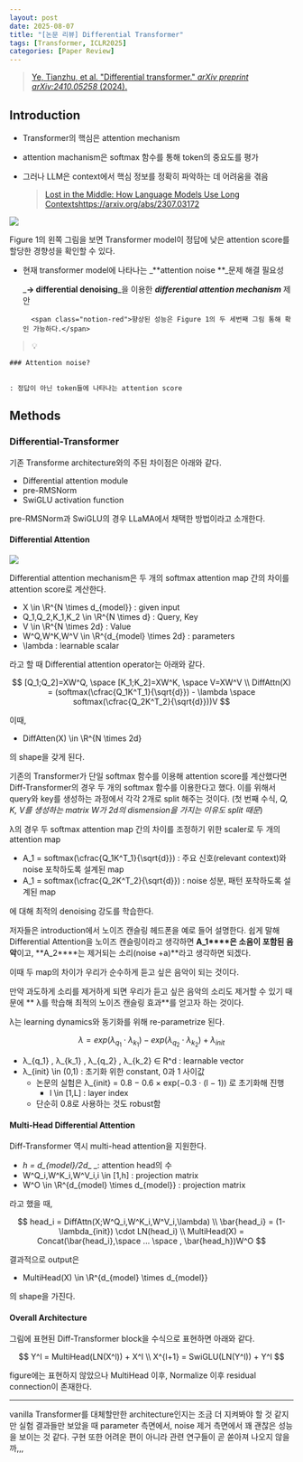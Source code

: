 ```yaml
---
layout: post
date: 2025-08-07
title: "[논문 리뷰] Differential Transformer"
tags: [Transformer, ICLR2025]
categories: [Paper Review]
---
```


> [Ye, Tianzhu, et al. "Differential transformer." ](https://arxiv.org/abs/2410.05258)[_arXiv preprint arXiv:2410.05258_](https://arxiv.org/abs/2410.05258)[ (2024).](https://arxiv.org/abs/2410.05258)



## Introduction

- Transformer의 핵심은 attention mechanism
- attention machanism은 softmax 함수를 통해 token의 중요도를 평가
- 그러나 LLM은 context에서 핵심 정보를 정확히 파악하는 데 어려움을 겪음

	> [Lost in the Middle: How Language Models Use Long Contextshttps://arxiv.org/abs/2307.03172](https://arxiv.org/abs/2307.03172)


![](https://prod-files-secure.s3.us-west-2.amazonaws.com/542b861c-36a8-4051-84e5-8804b6728dba/9083ea56-691a-4752-ae26-47f403431ac8/image.png?X-Amz-Algorithm=AWS4-HMAC-SHA256&X-Amz-Content-Sha256=UNSIGNED-PAYLOAD&X-Amz-Credential=ASIAZI2LB466SP4UHYEI%2F20251010%2Fus-west-2%2Fs3%2Faws4_request&X-Amz-Date=20251010T070120Z&X-Amz-Expires=3600&X-Amz-Security-Token=IQoJb3JpZ2luX2VjEE8aCXVzLXdlc3QtMiJHMEUCIQD5JOLearBW3h9gKaod%2Bwfl3wssyt1BqFX1iQO9sQ9YCgIgUPxwkUF17dlJrjeZht%2FVuz9NeMNELU5tKcnukyqtKWwqiAQI6P%2F%2F%2F%2F%2F%2F%2F%2F%2F%2FARAAGgw2Mzc0MjMxODM4MDUiDB9iyrQn5oGl4C7h3yrcA9p%2FdxW%2Fj3eqwD2IWjCcDM9Np02b6Gp%2B3Y6%2Bh1t9W8seRqZhcU6izJGr94cmy3vJLdVl2a4AX9LWJT9a4BXKv8r1hlFA%2B7w%2FWqR4s32yOOmmt6upxheYS5w9nk%2BbZS%2FMOo3k%2BAkWB9OHZcBP1rzh21%2BbVVO1gvODJi4o5MkZyGzQPoUSesMrQwQii7Vm%2ByCTTFuKl2wPwkjQ48VKz3rUS6xcwVq3cm6W2LRSfd%2FXQ67YyieWhXftXLzCiiqNCXZuR3fa9J%2BiCxi3uomRMiUxv2q%2FqOPlmLLDNy9wFULSIXJgyhpaaUfgMQG%2FgqxxorQSvhrDMEa%2BRNa%2B5YiwI5phALNPgGnhkateXrW8X%2B7e%2Fi36rgJSFlGaEfMQ%2B4DbpSzV6PPUfuUZSecJ%2BjYPHiyYbV9lHl7uDbsnP7i1nL7YZsdrQbrCVsT1zMsroj3RfN%2FW2t09P71M0iVkvDjvXD9lRiR16BS%2FK8isHL%2BtikWpWXqKZgmwosA5ATEizVCDQqo4YL8fpxNrYSE2N6PeV%2FigU4uoZmB7Cyg3bhH4njs%2B8uaoZze%2B7LXpVKX9xotVZh9rgxwKK77yisPiTt2YethmXOwquosbYhD3E1hmc1LOLMwBIbsRpmTw%2BTuilfX4MOvZoscGOqUB1bVi%2FcKwGRIRg3iC5iljXG%2Bik7fbXRaZ20uRXivPLSPjieRhZlWa1hQVsqo8sIbT3jHYRdk8L7P4Wsxb1GOG70bgH%2BHzH9KKLDzEntgwlh4h1faOxXKrM744RZAQdjRsJDFDFyb%2Fy%2FlKYrAhJtj5ulQ4jgRbW6QifN6ELKcewKVqXlLf1ZMpCL%2FJF32Fwm5zsK%2F%2FRTmAorzSOk5iyvHeuhEe865b&X-Amz-Signature=5f37404854d89713595ab2a5b81edc0d665d6475944e2632d9ae29518b1a34cc&X-Amz-SignedHeaders=host&x-amz-checksum-mode=ENABLED&x-id=GetObject)


Figure 1의 왼쪽 그림을 보면 Transformer model이 정답에 낮은 attention score를 할당한 경향성을 확인할 수 있다.

- 현재 transformer model에 나타나는 _**attention noise **_문제 해결 필요성

	_**→ differential denoising**_을 이용한 _**differential attention mechanism**_ 제안


		<span class="notion-red">향상된 성능은 Figure 1의 두 세번째 그림 통해 확인 가능하다.</span>


> 💡 


	### Attention noise?


	: 정답이 아닌 token들에 나타나는 attention score



## Methods



### Differential-Transformer


기존 Transforme architecture와의 주된 차이점은 아래와 같다.

- Differential attention module
- pre-RMSNorm
- SwiGLU activation function

pre-RMSNorm과 SwiGLU의 경우 LLaMA에서 채택한 방법이라고 소개한다.



#### Differential Attention


![](https://prod-files-secure.s3.us-west-2.amazonaws.com/542b861c-36a8-4051-84e5-8804b6728dba/116d70b2-1963-4810-9167-f4c7d8a06e8f/image.png?X-Amz-Algorithm=AWS4-HMAC-SHA256&X-Amz-Content-Sha256=UNSIGNED-PAYLOAD&X-Amz-Credential=ASIAZI2LB466SP4UHYEI%2F20251010%2Fus-west-2%2Fs3%2Faws4_request&X-Amz-Date=20251010T070120Z&X-Amz-Expires=3600&X-Amz-Security-Token=IQoJb3JpZ2luX2VjEE8aCXVzLXdlc3QtMiJHMEUCIQD5JOLearBW3h9gKaod%2Bwfl3wssyt1BqFX1iQO9sQ9YCgIgUPxwkUF17dlJrjeZht%2FVuz9NeMNELU5tKcnukyqtKWwqiAQI6P%2F%2F%2F%2F%2F%2F%2F%2F%2F%2FARAAGgw2Mzc0MjMxODM4MDUiDB9iyrQn5oGl4C7h3yrcA9p%2FdxW%2Fj3eqwD2IWjCcDM9Np02b6Gp%2B3Y6%2Bh1t9W8seRqZhcU6izJGr94cmy3vJLdVl2a4AX9LWJT9a4BXKv8r1hlFA%2B7w%2FWqR4s32yOOmmt6upxheYS5w9nk%2BbZS%2FMOo3k%2BAkWB9OHZcBP1rzh21%2BbVVO1gvODJi4o5MkZyGzQPoUSesMrQwQii7Vm%2ByCTTFuKl2wPwkjQ48VKz3rUS6xcwVq3cm6W2LRSfd%2FXQ67YyieWhXftXLzCiiqNCXZuR3fa9J%2BiCxi3uomRMiUxv2q%2FqOPlmLLDNy9wFULSIXJgyhpaaUfgMQG%2FgqxxorQSvhrDMEa%2BRNa%2B5YiwI5phALNPgGnhkateXrW8X%2B7e%2Fi36rgJSFlGaEfMQ%2B4DbpSzV6PPUfuUZSecJ%2BjYPHiyYbV9lHl7uDbsnP7i1nL7YZsdrQbrCVsT1zMsroj3RfN%2FW2t09P71M0iVkvDjvXD9lRiR16BS%2FK8isHL%2BtikWpWXqKZgmwosA5ATEizVCDQqo4YL8fpxNrYSE2N6PeV%2FigU4uoZmB7Cyg3bhH4njs%2B8uaoZze%2B7LXpVKX9xotVZh9rgxwKK77yisPiTt2YethmXOwquosbYhD3E1hmc1LOLMwBIbsRpmTw%2BTuilfX4MOvZoscGOqUB1bVi%2FcKwGRIRg3iC5iljXG%2Bik7fbXRaZ20uRXivPLSPjieRhZlWa1hQVsqo8sIbT3jHYRdk8L7P4Wsxb1GOG70bgH%2BHzH9KKLDzEntgwlh4h1faOxXKrM744RZAQdjRsJDFDFyb%2Fy%2FlKYrAhJtj5ulQ4jgRbW6QifN6ELKcewKVqXlLf1ZMpCL%2FJF32Fwm5zsK%2F%2FRTmAorzSOk5iyvHeuhEe865b&X-Amz-Signature=e3a90bfbfbfa0b93be8719cf4326e7acc31ae820168bfd4ff36dd1897aef03e0&X-Amz-SignedHeaders=host&x-amz-checksum-mode=ENABLED&x-id=GetObject)


Differential attention mechanism은 두 개의 softmax attention map 간의 차이를 attention score로 계산한다.

- X \in \R^{N \times d\_{model}} : given input
- Q\_1,Q\_2,K\_1,K\_2 \in \R^{N \times d} : Query, Key
- V \in \R^{N \times 2d} : Value
- W^Q,W^K,W^V \in \R^{d\_{model} \times 2d} : parameters
- \lambda : learnable scalar

라고 할 때 Differential attention operator는 아래와 같다.


$$
[Q_1;Q_2]=XW^Q, \space [K_1;K_2]=XW^K, \space V=XW^V \\
DiffAttn(X) = (softmax(\cfrac{Q_1K^T_1}{\sqrt{d}}) - \lambda \space softmax(\cfrac{Q_2K^T_2}{\sqrt{d}}))V
$$


이때,

- DiffAtten(X) \in \R^{N \times 2d}

의 shape을 갖게 된다.


기존의 Transformer가 단일 softmax 함수를 이용해 attention score를 계산했다면 Diff-Transformer의 경우 두 개의 softmax 함수를 이용한다고 했다. 이를 위해서 query와 key를 생성하는 과정에서 각각 2개로 split 해주는 것이다. <span class="notion-red">(첫 번째 수식, </span><span class="notion-red">_Q, K, V를 생성하는 matrix W가 2d의 dismension을 가지는 이유도 split 때문_</span><span class="notion-red">)</span>


 λ의 경우 두 softmax attention map 간의 차이를 조정하기 위한 scaler로 두 개의 attention map

- A\_1 = softmax(\cfrac{Q\_1K^T\_1}{\sqrt{d}}) : 주요 신호(relevant context)와 noise 포착하도록 설계된 map
- A\_1 = softmax(\cfrac{Q\_2K^T\_2}{\sqrt{d}}) : noise 성분, 패턴 포착하도록 설계된 map 

에 대해 최적의 denoising 강도를 학습한다.


저자들은 introduction에서 노이즈 캔슬링 헤드폰을 예로 들어 설명한다. 쉽게 말해 Differential Attention을 노이즈 캔슬링이라고 생각하면 **A\_1****은 소음이 포함된 음악**이고, **A\_2****는 제거되는 소리(noise +a)**라고 생각하면 되겠다. 


이때 두 map의 차이가 우리가 순수하게 듣고 싶은 음악이 되는 것이다. 


만약 과도하게 소리를 제거하게 되면 우리가 듣고 싶은 음악의 소리도 제거할 수 있기 때문에 ** λ를 학습해 최적의 노이즈 캔슬링 효과**를 얻고자 하는 것이다.


λ는 learning dynamics와 동기화를 위해 re-parametrize 된다.


$$
\lambda = exp(\lambda_{q_1} \cdot \lambda_{k_1}) - exp(\lambda_{q_2} \cdot \lambda_{k_2}) + \lambda_{init}
$$

- λ\_{q\_1} , λ\_{k\_1} , λ\_{q\_2} , λ\_{k\_2} ∈ R^d : learnable vector
- λ\_{init} \in (0,1) : 초기화 위한 constant, 0과 1 사이값
	- 논문의 실험은 λ\_{init} = 0.8 − 0.6 × exp(−0.3 · (l − 1)) 로 초기화해 진행
		- l \in [1,L] : layer index
	- 단순히 0.8로 사용하는 것도 robust함


#### **Multi-Head Differential Attention**


Diff-Transformer 역시 multi-head attention을 지원한다.

- _h = d\_{model}/2d__ _: attention head의 수
- W^Q\_i,W^K\_i,W^V\_i,i \in [1,h] : projection matrix
- W^O \in \R^{d\_{model} \times d\_{model}} : projection matrix

라고 했을 때,


$$
head_i = DiffAttn(X;W^Q_i,W^K_i,W^V_i,\lambda) \\
\bar{head_i} = (1-\lambda_{init}) \cdot LN(head_i) \\
MultiHead(X) = Concat(\bar{head_i},\space ... \space , \bar{head_h})W^O
$$


결과적으로 output은

- MultiHead(X) \in \R^{d\_{model} \times d\_{model}}

의 shape을 가진다.



#### Overall Architecture


그림에 표현된 Diff-Transformer block을 수식으로 표현하면 아래와 같다.


$$
Y^l = MultiHead(LN(X^l)) + X^l \\
X^{l+1} = SwiGLU(LN(Y^l)) + Y^l
$$


figure에는 표현하지 않았으나 MultiHead 이후, Normalize 이후 residual connection이 존재한다.


---


vanilla Transformer를 대체할만한 architecture인지는 조금 더 지켜봐야 할 것 같지만 실험 결과들만 보았을 때 parameter 측면에서, noise 제거 측면에서 꽤 괜찮은 성능을 보이는 것 같다. 구현 또한 어려운 편이 아니라 관련 연구들이 곧 쏟아져 나오지 않을까,,,

